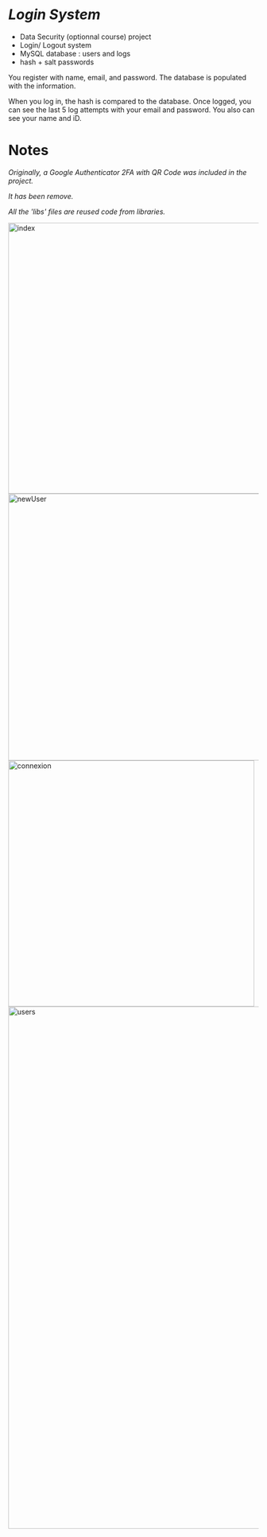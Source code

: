 # ***Login System***

* Data Security (optionnal course) project
* Login/ Logout system
* MySQL database : users and logs
* hash + salt passwords
  
You register with name, email, and password.
The database is populated with the information.

When you log in, the hash is compared to the database.
Once logged, you can see the last 5 log attempts with your email and password. You also can see your name and iD.


# Notes

*Originally, a Google Authenticator 2FA with QR Code was included in the project.*

*It has been remove.*

*All the 'libs' files are reused code from libraries.*

<img width="545" alt="index" src="https://github.com/Loux14/logged/assets/122696881/20048fc3-1b4f-46a6-9b37-ff1747c3b17a">


<img width="537" alt="newUser" src="https://github.com/Loux14/logged/assets/122696881/36d5bf2c-7e67-4ecc-87fb-c28ddf3cdcd5">

<img width="495" alt="connexion" src="https://github.com/Loux14/logged/assets/122696881/f1967456-3603-477e-a964-3b7f821e5fc1">




<img width="1051" alt="users" src="https://github.com/Loux14/logged/assets/122696881/a3ae44d0-e456-4fb6-bd82-8df2626a6328">

